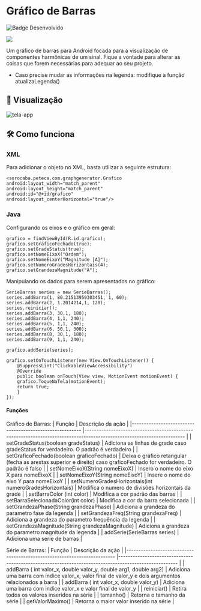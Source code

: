# Gráfico de Barras
![Badge Desenvolvido](http://img.shields.io/static/v1?label=STATUS&message=DESENVOLVIDO&color=GREEN&style=for-the-badge)

[![](https://jitpack.io/v/salarolimatheus/GraphProject.svg)](https://jitpack.io/#salarolimatheus/GraphProject)

Um gráfico de barras para Android focada para a visualização de componentes harmônicas de um sinal. 
Fique a vontade para alterar as coisas que forem necessárias para adequar ao seu projeto.
- Caso precise mudar as informações na legenda: modifique a função atualizaLegenda()

## 📱 Visualização

![tela-app](https://user-images.githubusercontent.com/34732144/185512310-e4a8d777-209f-4a19-a94d-7282f7bf8584.gif)

## 🛠️ Como funciona
### XML
Para adicionar o objeto no XML, basta utilizar a seguinte estrutura:
```
<sorocaba.peteca.com.graphgenerator.Grafico
android:layout_width="match_parent"
android:layout_height="match_parent"
android:id="@+id/grafico"
android:layout_centerHorizontal="true"/>
```

### Java
Configurando os eixos e o gráfico em geral:
```
grafico = findViewById(R.id.grafico);
grafico.setGraficoFechado(true);
grafico.setGradeStatus(true);
grafico.setNomeEixoX("Ordem");
grafico.setNomeEixoY("Magnitude [A]");
grafico.setNumeroGradesHorizontais(4);
grafico.setGrandezaMagnitude("A");
```

Manipulando os dados para serem apresentados no gráfico:
```
SerieBarras series = new SerieBarras();
series.addBarra(1, 80.21513959303451, 1, 60);
series.addBarra(2, 1.2014214,1, 120);
series.reiniciar();
series.addBarra(3, 30,1, 180);
series.addBarra(4, 1,1, 240);
series.addBarra(5, 1,1, 240);
series.addBarra(6, 50,1, 300);
series.addBarra(8, 30,1, 180);
series.addBarra(9, 1,1, 240);

grafico.addSerie(series);

grafico.setOnTouchListener(new View.OnTouchListener() {
    @SuppressLint("ClickableViewAccessibility")
    @Override
    public boolean onTouch(View view, MotionEvent motionEvent) {
	grafico.ToqueNaTela(motionEvent);
	return true;
    }
});
```

#### Funções
Gráfico de Barras:
| Função                                                  	| Descrição da ação                                                                                                     	|
|---------------------------------------------------------	|-----------------------------------------------------------------------------------------------------------------------	|
| setGradeStatus(boolean gradeStatus)                     	| Adiciona as linhas de grade caso gradeStatus for verdadeiro. O padrão é verdadeiro                                    	|
| setGraficoFechado(boolean graficoFechado)               	| Deixa o gráfico retangular (fecha as arestas superior e direito) caso graficoFechado for verdadeiro. O padrão é falso 	|
| setNomeEixoX(String nomeEixoX)                          	| Insero o nome do eixo X para nomeEixoX                                                                                	|
| setNomeEixoY(String nomeEixoY)                          	| Insere o nome do eixo Y para nomeEixoY                                                                                	|
| setNumeroGradesHorizontais(int numeroGradesHorizontais) 	| Modifica o numero de divisões horizontais da grade                                                                    	|
| setBarraColor (int color)                               	| Modifica a cor padrão das barras                                                                                      	|
| setBarraSelecionadaColor(int color)                     	| Modifica a cor da barra selecionada                                                                                   	|
| setGrandezaPhase(String grandezaPhase)                  	| Adiciona a grandeza do parametro fase da legenda                                                                      	|
| setGrandezaFreq(String grandezaFreq)                    	| Adiciona a grandeza do parametro frequência da legenda                                                                	|
| setGrandezaMagnitude(String grandezaMagnitude)          	| Adiciona a grandeza do parametro magnitude da legenda                                                                 	|
| addSerie(SerieBarras series)                            	| Adiciona uma serie de barras                                                                                          	|

Série de Barras:
| Função                                                                  	| Descrição da ação                                                                                    	|
|-------------------------------------------------------------------------	|------------------------------------------------------------------------------------------------------	|
| addBarra ( int  valor_x,  double  valor_y,  double  arg1,  double arg2) 	| Adiciona uma barra com índice valor_x, valor final de valor_y e dois argumentos relacionados a barra 	|
| addBarra ( int  valor_x,  double valor_y)                               	| Adiciona uma barra com indice valor_x e valor final de valor_y                                       	|
| reiniciar()                                                             	| Retira todos os valores inseridos na série                                                           	|
| tamanho()                                                               	| Retorna o tamanho da série                                                                           	|
| getValorMaximo()                                                        	| Retorna o maior valor inserido na série                                                              	|
